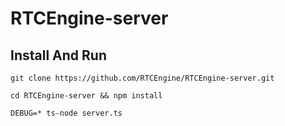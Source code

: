 # RTCEngine-server



## Install And Run 

```
git clone https://github.com/RTCEngine/RTCEngine-server.git

cd RTCEngine-server && npm install 

DEBUG=* ts-node server.ts

```

